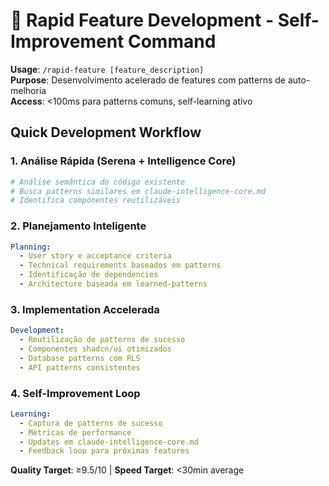 # 🚀 Rapid Feature Development - Self-Improvement Command

**Usage**: `/rapid-feature [feature_description]`  
**Purpose**: Desenvolvimento acelerado de features com patterns de auto-melhoria  
**Access**: <100ms para patterns comuns, self-learning ativo

## Quick Development Workflow

### 1. Análise Rápida (Serena + Intelligence Core)
```bash
# Análise semântica do código existente
# Busca patterns similares em claude-intelligence-core.md
# Identifica componentes reutilizáveis
```

### 2. Planejamento Inteligente
```yaml
Planning:
  - User story e acceptance criteria
  - Technical requirements baseados em patterns
  - Identificação de dependencies
  - Architecture baseada em learned-patterns
```

### 3. Implementation Accelerada
```yaml
Development:
  - Reutilização de patterns de sucesso
  - Componentes shadcn/ui otimizados
  - Database patterns com RLS
  - API patterns consistentes
```

### 4. Self-Improvement Loop
```yaml
Learning:
  - Captura de patterns de sucesso
  - Métricas de performance
  - Updates em claude-intelligence-core.md
  - Feedback loop para próximas features
```

**Quality Target**: ≥9.5/10 | **Speed Target**: <30min average